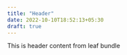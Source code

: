 ```yaml
---
title: "Header"
date: 2022-10-10T18:52:13+05:30
draft: true
---
```


This is header content from leaf bundle
